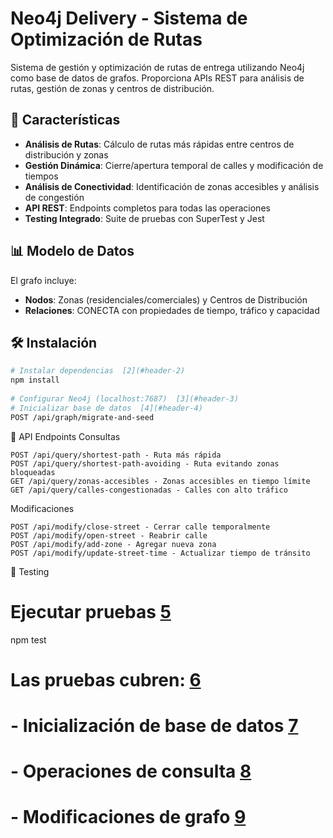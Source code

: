 # Neo4j Delivery - Sistema de Optimización de Rutas 
Sistema de gestión y optimización de rutas de entrega utilizando Neo4j como base de datos de grafos. Proporciona APIs REST para análisis de rutas, gestión de zonas y centros de distribución.

## 🚀 Características  
  
- **Análisis de Rutas**: Cálculo de rutas más rápidas entre centros de distribución y zonas  
- **Gestión Dinámica**: Cierre/apertura temporal de calles y modificación de tiempos  
- **Análisis de Conectividad**: Identificación de zonas accesibles y análisis de congestión  
- **API REST**: Endpoints completos para todas las operaciones  
- **Testing Integrado**: Suite de pruebas con SuperTest y Jest

## 📊 Modelo de Datos  
  
El grafo incluye:  
- **Nodos**: Zonas (residenciales/comerciales) y Centros de Distribución  
- **Relaciones**: CONECTA con propiedades de tiempo, tráfico y capacidad

## 🛠️ Instalación  
  
```bash  
# Instalar dependencias  [2](#header-2)
npm install  
  
# Configurar Neo4j (localhost:7687)  [3](#header-3)
# Inicializar base de datos  [4](#header-4)
POST /api/graph/migrate-and-seed
```
📡 API Endpoints
Consultas

    POST /api/query/shortest-path - Ruta más rápida
    POST /api/query/shortest-path-avoiding - Ruta evitando zonas bloqueadas
    GET /api/query/zonas-accesibles - Zonas accesibles en tiempo límite
    GET /api/query/calles-congestionadas - Calles con alto tráfico

Modificaciones

    POST /api/modify/close-street - Cerrar calle temporalmente
    POST /api/modify/open-street - Reabrir calle
    POST /api/modify/add-zone - Agregar nueva zona
    POST /api/modify/update-street-time - Actualizar tiempo de tránsito

🧪 Testing
# Ejecutar pruebas  [5](#header-5)
npm test  
  
# Las pruebas cubren:  [6](#header-6)
# - Inicialización de base de datos  [7](#header-7)
# - Operaciones de consulta  [8](#header-8)
# - Modificaciones de grafo  [9](#header-9)
